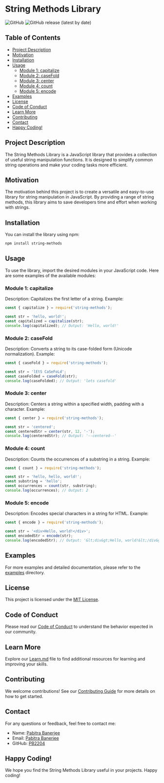 # String Methods Library

![GitHub](https://img.shields.io/github/license/your-username/string-methods)
![GitHub release (latest by date)](https://img.shields.io/github/v/release/your-username/string-methods)

## Table of Contents
- [Project Description](#project-description)
- [Motivation](#motivation)
- [Installation](#installation)
- [Usage](#usage)
  - [Module 1: capitalize](#module-1-capitalize)
  - [Module 2: caseFold](#module-2-casefold)
  - [Module 3: center](#module-3-center)
  - [Module 4: count](#module-4-count)
  - [Module 5: encode](#module-5-encode)
- [Examples](#examples)
- [License](#license)
- [Code of Conduct](#code-of-conduct)
- [Learn More](#learn-more)
- [Contributing](#contributing)
- [Contact](#contact)
- [Happy Coding!](#happy-coding)

## Project Description
The String Methods Library is a JavaScript library that provides a collection of useful string manipulation functions. It is designed to simplify common string operations and make your coding tasks more efficient.

## Motivation
The motivation behind this project is to create a versatile and easy-to-use library for string manipulation in JavaScript. By providing a range of string methods, this library aims to save developers time and effort when working with strings.

## Installation
You can install the library using npm:

```bash
npm install string-methods
```

## Usage
To use the library, import the desired modules in your JavaScript code. Here are some examples of the available modules:

### Module 1: capitalize
Description: Capitalizes the first letter of a string.
Example:
```javascript
const { capitalize } = require('string-methods');

const str = 'hello, world!';
const capitalized = capitalize(str);
console.log(capitalized); // Output: 'Hello, world!'
```

### Module 2: caseFold
Description: Converts a string to its case-folded form (Unicode normalization).
Example:
```javascript
const { caseFold } = require('string-methods');

const str = 'lEtS CaSeFoLd';
const caseFolded = caseFold(str);
console.log(caseFolded); // Output: 'lets casefold'
```

### Module 3: center
Description: Centers a string within a specified width, padding with a character.
Example:
```javascript
const { center } = require('string-methods');

const str = 'centered';
const centeredStr = center(str, 12, '-');
console.log(centeredStr); // Output: '--centered--'
```

### Module 4: count
Description: Counts the occurrences of a substring in a string.
Example:
```javascript
const { count } = require('string-methods');

const str = 'hello, hello, world!';
const substring = 'hello';
const occurrences = count(str, substring);
console.log(occurrences); // Output: 2
```

### Module 5: encode
Description: Encodes special characters in a string for HTML.
Example:
```javascript
const { encode } = require('string-methods');

const str = '<div>Hello, world!</div>';
const encodedStr = encode(str);
console.log(encodedStr); // Output: '&lt;div&gt;Hello, world!&lt;/div&gt;'
```

## Examples
For more examples and detailed documentation, please refer to the [examples](./examples) directory.

## License
This project is licensed under the [MIT License](LICENSE).

## Code of Conduct
Please read our [Code of Conduct](CODE_OF_CONDUCT.md) to understand the behavior expected in our community.

## Learn More
Explore our [Learn.md](Learn.md) file to find additional resources for learning and improving your skills.

## Contributing
We welcome contributions! See our [Contributing Guide](CONTRIBUTING.md) for more details on how to get started.

## Contact
For any questions or feedback, feel free to contact me:
- Name: [Pabitra Banerjee](https://pabitrabanerjee.me)
- Email: [Pabitra Banerjee](mailto:rockstarpabitra2204@gmail.com)
- GitHub: [PB2204](https://github.com/pb2204)

## Happy Coding!
We hope you find the String Methods Library useful in your projects. Happy coding!